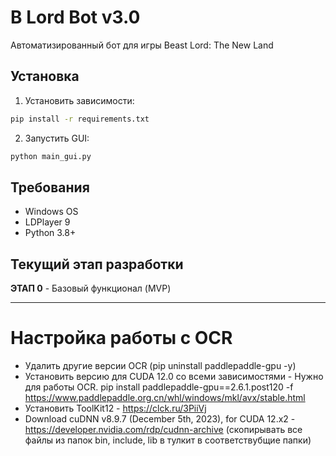 # B Lord Bot v3.0

Автоматизированный бот для игры Beast Lord: The New Land

## Установка

1. Установить зависимости:
```bash
pip install -r requirements.txt
```

2. Запустить GUI:
```bash
python main_gui.py
```

## Требования

- Windows OS
- LDPlayer 9
- Python 3.8+

## Текущий этап разработки

**ЭТАП 0** - Базовый функционал (MVP)

______
#  Настройка работы с OCR
-  Удалить другие версии OCR (pip uninstall paddlepaddle-gpu -y)
-  Установить версию для CUDA 12.0 со всеми зависимостями - Нужно для работы OCR.
pip install paddlepaddle-gpu==2.6.1.post120 -f https://www.paddlepaddle.org.cn/whl/windows/mkl/avx/stable.html
- Установить ToolKit12 - https://clck.ru/3PiiVj
- Download cuDNN v8.9.7 (December 5th, 2023), for CUDA 12.x2 - https://developer.nvidia.com/rdp/cudnn-archive (скопирывать все файлы из папок bin, include, lib в тулкит в соответствубщие папки)

